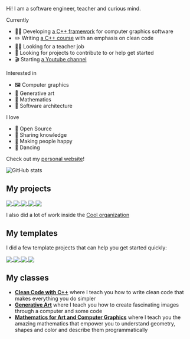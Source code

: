Hi! I am a software engineer, teacher and curious mind.

Currently
 - 👩‍💻 Developing [a C++ framework](https://coollibs.github.io/home/) for computer graphics software
 - ✏️ Writing [a C++ course](https://julesfouchy.github.io/Learn--Cpp-And-Dev-Practices/) with an emphasis on clean code
 - 👨‍🏫 Looking for a teacher job
 - 👀 Looking for projects to contribute to or help get started
 - 🎬 Starting [a Youtube channel](https://www.youtube.com/channel/UCpeT3Q6j8TAGRjW71vMZGYw)

Interested in
 - 🖼️ Computer graphics
 - 🎨 Generative art
 - 📐 Mathematics
 - 🔨 Software architecture

I love
 - 💖 Open Source
 - 🎁 Sharing knowledge
 - 🤗 Making people happy
 - 💃 Dancing

 Check out my [personal website](https://julesfouchy.github.io/home/)!

 ![GitHub stats](https://github-readme-stats.vercel.app/api?username=julesfouchy&show_icons=true)

 <!-- [![Top Langs](https://github-readme-stats.vercel.app/api/top-langs/?username=julesfouchy&hide=fortran&langs_count=5)](https://github.com/anuraghazra/github-readme-stats) -->

## My projects

<a href="https://github.com/JulesFouchy/p6">
  <img align="center" src="https://github-readme-stats.vercel.app/api/pin/?username=JulesFouchy&repo=p6" />
</a>

<a href="https://github.com/JulesFouchy/Django">
  <img align="center" src="https://github-readme-stats.vercel.app/api/pin/?username=JulesFouchy&repo=Django" />
</a>

<a href="https://github.com/JulesFouchy/IMACUBES">
  <img align="center" src="https://github-readme-stats.vercel.app/api/pin/?username=JulesFouchy&repo=IMACUBES" />
</a>

<a href="https://github.com/JulesFouchy/Tangram2">
  <img align="center" src="https://github-readme-stats.vercel.app/api/pin/?username=JulesFouchy&repo=Tangram2" />
</a>

<a href="https://github.com/guillaume-haerinck/imac-tower-defense">
  <img align="center" src="https://github-readme-stats.vercel.app/api/pin/?username=guillaume-haerinck&repo=imac-tower-defense" />
</a>

I also did a lot of work inside the [Cool organization](https://github.com/CoolLibs/)

## My templates

I did a few template projects that can help you get started quickly:

<a href="https://github.com/JulesFouchy/Simple-Cpp-Setup">
  <img align="center" src="https://github-readme-stats.vercel.app/api/pin/?username=JulesFouchy&repo=Simple-Cpp-Setup" />
</a>

<a href="https://github.com/JulesFouchy/Simple-OpenGL-Setup">
  <img align="center" src="https://github-readme-stats.vercel.app/api/pin/?username=JulesFouchy&repo=Simple-OpenGL-Setup" />
</a>

<a href="https://github.com/JulesFouchy/p5Template">
  <img align="center" src="https://github-readme-stats.vercel.app/api/pin/?username=JulesFouchy&repo=p5Template" />
</a>

<a href="https://github.com/JulesFouchy/p5ShaderTemplate">
  <img align="center" src="https://github-readme-stats.vercel.app/api/pin/?username=JulesFouchy&repo=p5ShaderTemplate" />
</a>

## My classes

- [**Clean Code with C++**](https://julesfouchy.github.io/Learn--Clean-Code-With-Cpp/) where I teach you how to write clean code that makes everything you do simpler
- [**Generative Art**](https://julesfouchy.github.io/Learn--Generative-Art/) where I teach you how to create fascinating images through a computer and some code
- [**Mathematics for Art and Computer Graphics**](https://julesfouchy.github.io/Learn--Math-for-Art-and-Computer-Graphics/) where I teach you the amazing mathematics that empower you to understand geometry, shapes and color and describe them programmatically
